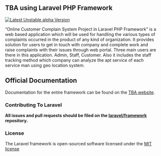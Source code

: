## TBA using Laravel PHP Framework


[![Latest Unstable alpha Version](https://poser.pugx.org/laravel/framework/v/unstable.svg)](http://project.manuknarayanan.in)


“Online Customer Complain System Project in Laravel PHP Framework” is a web based application which will be used for handling the various types of complaints occurred in the product of any kind of organization. It provides solution for users to get in touch with company and complete work and raise complaints with their issues through web portal. Three main users are there in this application. Admin, Staff, Customer.
Also it includes the staff tracking method which company can analyze the apt service of each service man using geo location system.


## Official Documentation

Documentation for the entire framework can be found on the [TBA website](http://project.manuknarayanan.in).

### Contributing To Laravel

**All issues and pull requests should be filed on the [laravel/framework](http://github.com/laravel/framework) repository.**

### License

The Laravel framework is open-sourced software licensed under the [MIT license](http://opensource.org/licenses/MIT)
